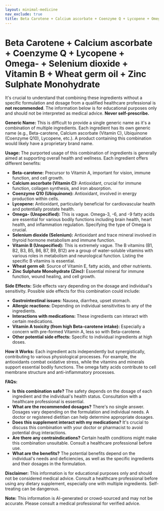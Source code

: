 ```yaml
---
layout: minimal-medicine
nav_exclude: true
title: Beta Carotene + Calcium ascorbate + Coenzyme Q + Lycopene + Omega- + Selenium dioxide + Vitamin B + Wheat germ oil + Zinc Sulphate Monohydrate
---
```


# Beta Carotene + Calcium ascorbate + Coenzyme Q + Lycopene + Omega- + Selenium dioxide + Vitamin B + Wheat germ oil + Zinc Sulphate Monohydrate

It's crucial to understand that combining these ingredients without a specific formulation and dosage from a qualified healthcare professional is **not recommended**.  The information below is for educational purposes only and should not be interpreted as medical advice.  **Never self-prescribe.**

**Generic Name:**  This is difficult to provide a single generic name as it's a combination of multiple ingredients.  Each ingredient has its own generic name (e.g., Beta-carotene, Calcium ascorbate (Vitamin C), Ubiquinone (Coenzyme Q10), Lycopene, etc.).  A product containing this combination would likely have a proprietary brand name.

**Usage:**  The purported usage of this combination of ingredients is generally aimed at supporting overall health and wellness.  Each ingredient offers different benefits:

* **Beta-carotene:** Precursor to Vitamin A, important for vision, immune function, and cell growth.
* **Calcium ascorbate (Vitamin C):** Antioxidant, crucial for immune function, collagen synthesis, and iron absorption.
* **Coenzyme Q10 (Ubiquinone):** Antioxidant, involved in energy production within cells.
* **Lycopene:** Antioxidant, particularly beneficial for cardiovascular health and potentially prostate health.
* **Omega- (Unspecified):**  This is vague.  Omega-3, -6, and -9 fatty acids are essential for various bodily functions including brain health, heart health, and inflammation regulation. Specifying the type of Omega is crucial.
* **Selenium dioxide (Selenium):** Antioxidant and trace mineral involved in thyroid hormone metabolism and immune function.
* **Vitamin B (Unspecified):**  This is extremely vague.  The B vitamins (B1, B2, B3, B5, B6, B7, B9, B12) are a group of water-soluble vitamins with various roles in metabolism and neurological function.  Listing the specific B vitamins is essential.
* **Wheat germ oil:** Source of Vitamin E, fatty acids, and other nutrients.
* **Zinc Sulphate Monohydrate (Zinc):**  Essential mineral for immune function, wound healing, and cell growth.


**Side Effects:**  Side effects vary depending on the dosage and individual's sensitivity.  Possible side effects for this combination could include:

* **Gastrointestinal issues:** Nausea, diarrhea, upset stomach.
* **Allergic reactions:**  Depending on individual sensitivities to any of the ingredients.
* **Interactions with medications:**  These ingredients can interact with certain medications.
* **Vitamin A toxicity (from high Beta-carotene intake):**  Especially a concern with pre-formed Vitamin A, less so with Beta-carotene.
* **Other potential side effects:** Specific to individual ingredients at high doses.

**How it Works:** Each ingredient acts independently but synergistically, contributing to various physiological processes.  For example, the antioxidants combat oxidative stress, while the vitamins and minerals support essential bodily functions.  The omega fatty acids contribute to cell membrane structure and anti-inflammatory processes.

**FAQs:**

* **Is this combination safe?**  The safety depends on the dosage of each ingredient and the individual's health status.  Consultation with a healthcare professional is essential.
* **What are the recommended dosages?**  There's no single answer.  Dosages vary depending on the formulation and individual needs.  A doctor or registered dietitian can help determine appropriate dosages.
* **Does this supplement interact with my medications?**  It's crucial to discuss this combination with your doctor or pharmacist to avoid potential drug interactions.
* **Are there any contraindications?**  Certain health conditions might make this combination unsuitable.  Consult a healthcare professional before use.
* **What are the benefits?** The potential benefits depend on the individual's needs and deficiencies, as well as the specific ingredients and their dosages in the formulation.


**Disclaimer:** This information is for educational purposes only and should not be considered medical advice.  Consult a healthcare professional before using any dietary supplement, especially one with multiple ingredients.  Self-treating can be dangerous.


**Note:** This information is AI-generated or crowd-sourced and may not be accurate. Please consult a medical professional for verified advice.
